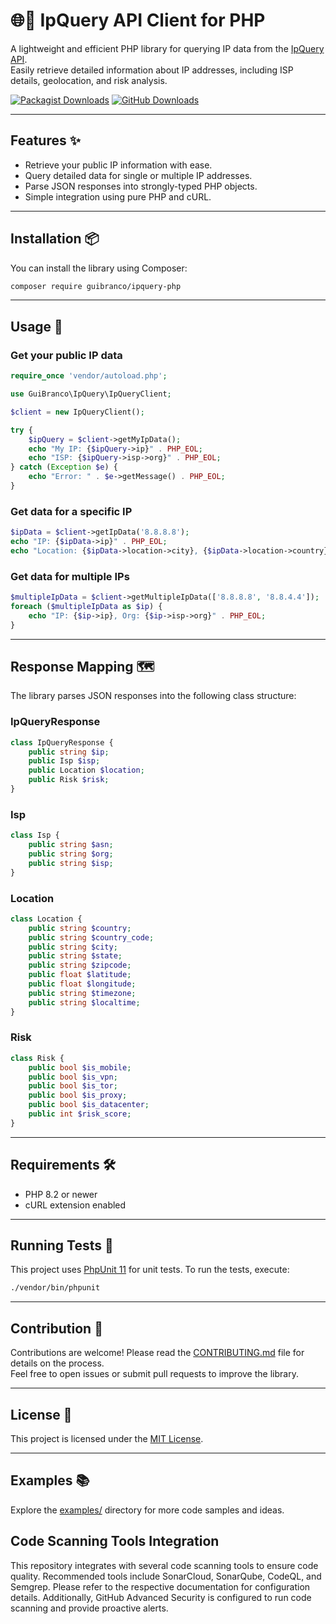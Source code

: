 # 🌐📍 IpQuery API Client for PHP

A lightweight and efficient PHP library for querying IP data from the [IpQuery API](https://ipquery.io/).  
Easily retrieve detailed information about IP addresses, including ISP details, geolocation, and risk analysis.

[![Packagist Downloads](https://img.shields.io/packagist/dt/guibranco/ipquery-php)](https://packagist.org/packages/guibranco/ipquery-php)
[![GitHub Downloads](https://img.shields.io/github/downloads/guibranco/ipquery-php/total)](https://github.com/guibranco/ipquery-php/releases)

---

## Features ✨

- Retrieve your public IP information with ease.
- Query detailed data for single or multiple IP addresses.
- Parse JSON responses into strongly-typed PHP objects.
- Simple integration using pure PHP and cURL.

---

## Installation 📦

You can install the library using Composer:

```bash
composer require guibranco/ipquery-php
```

---

## Usage 🚀

### Get your public IP data

```php
require_once 'vendor/autoload.php';

use GuiBranco\IpQuery\IpQueryClient;

$client = new IpQueryClient();

try {
    $ipQuery = $client->getMyIpData();
    echo "My IP: {$ipQuery->ip}" . PHP_EOL;
    echo "ISP: {$ipQuery->isp->org}" . PHP_EOL;
} catch (Exception $e) {
    echo "Error: " . $e->getMessage() . PHP_EOL;
}
```

### Get data for a specific IP

```php
$ipData = $client->getIpData('8.8.8.8');
echo "IP: {$ipData->ip}" . PHP_EOL;
echo "Location: {$ipData->location->city}, {$ipData->location->country}" . PHP_EOL;
```

### Get data for multiple IPs

```php
$multipleIpData = $client->getMultipleIpData(['8.8.8.8', '8.8.4.4']);
foreach ($multipleIpData as $ip) {
    echo "IP: {$ip->ip}, Org: {$ip->isp->org}" . PHP_EOL;
}
```

---

## Response Mapping 🗺️

The library parses JSON responses into the following class structure:

### IpQueryResponse

```php
class IpQueryResponse {
    public string $ip;
    public Isp $isp;
    public Location $location;
    public Risk $risk;
}
```

### Isp

```php
class Isp {
    public string $asn;
    public string $org;
    public string $isp;
}
```

### Location

```php
class Location {
    public string $country;
    public string $country_code;
    public string $city;
    public string $state;
    public string $zipcode;
    public float $latitude;
    public float $longitude;
    public string $timezone;
    public string $localtime;
}
```

### Risk

```php
class Risk {
    public bool $is_mobile;
    public bool $is_vpn;
    public bool $is_tor;
    public bool $is_proxy;
    public bool $is_datacenter;
    public int $risk_score;
}
```

---

## Requirements 🛠️

- PHP 8.2 or newer
- cURL extension enabled

---

## Running Tests 🧪

This project uses [PhpUnit 11](https://phpunit.de/) for unit tests. To run the tests, execute:

```bash
./vendor/bin/phpunit
```

---

## Contribution 🤝

Contributions are welcome! Please read the [CONTRIBUTING.md](https://github.com/guibranco/ipquery-php/blob/main/CONTRIBUTING.md) file for details on the process.  
Feel free to open issues or submit pull requests to improve the library.

---

## License 📜

This project is licensed under the [MIT License](LICENSE).

---

## Examples 📚

Explore the [examples/](https://github.com/guibranco/ipquery-php/tree/main/examples/) directory for more code samples and ideas.
## Code Scanning Tools Integration

This repository integrates with several code scanning tools to ensure code quality.
Recommended tools include SonarCloud, SonarQube, CodeQL, and Semgrep.
Please refer to the respective documentation for configuration details.
Additionally, GitHub Advanced Security is configured to run code scanning and provide proactive alerts.
